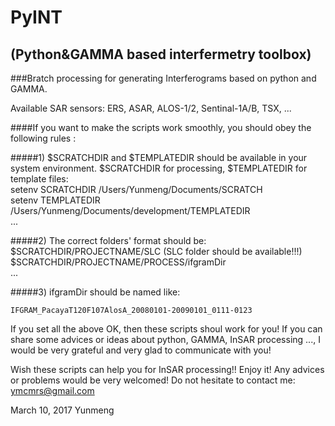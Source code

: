 # PyINT
## (Python&GAMMA based interfermetry toolbox)
###Bratch processing for generating Interferograms based on python and GAMMA.      

Available SAR sensors:  ERS, ASAR, ALOS-1/2, Sentinal-1A/B, TSX, ...         

####If you want to make the scripts work smoothly, you should obey the following rules :              

#####1) $SCRATCHDIR and $TEMPLATEDIR should be available in your system environment. $SCRATCHDIR for processing, $TEMPLATEDIR for template files:              
      setenv SCRATCHDIR /Users/Yunmeng/Documents/SCRATCH         
      setenv TEMPLATEDIR /Users/Yunmeng/Documents/development/TEMPLATEDIR      
      ...    
            
#####2) The correct folders' format should be:        
     $SCRATCHDIR/PROJECTNAME/SLC       (SLC folder should be available!!!)     
     $SCRATCHDIR/PROJECTNAME/PROCESS/ifgramDir  
     ...     
    
      
#####3) ifgramDir should be named like:     

    IFGRAM_PacayaT120F107AlosA_20080101-20090101_0111-0123   
     
     
If you set all the above OK, then these scripts shoul work for you! If you can share some advices or ideas about python, GAMMA, InSAR processing ..., I would be very grateful and very glad to communicate with you!        
   
   
Wish these scripts can help you for InSAR processing!! Enjoy it!  Any advices or problems would be very welcomed!  Do not hesitate to contact me: ymcmrs@gmail.com        
 
   
   
 March 10, 2017   Yunmeng    
